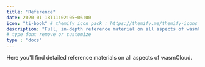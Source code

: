 ```yaml
---
title: "Reference"
date: 2020-01-18T11:02:05+06:00
icon: "ti-book" # themify icon pack : https://themify.me/themify-icons
description: "Full, in-depth reference material on all aspects of wasmCloud."
# type dont remove or customize
type : "docs"
---
```


Here you'll find detailed reference materials on all aspects of wasmCloud.
